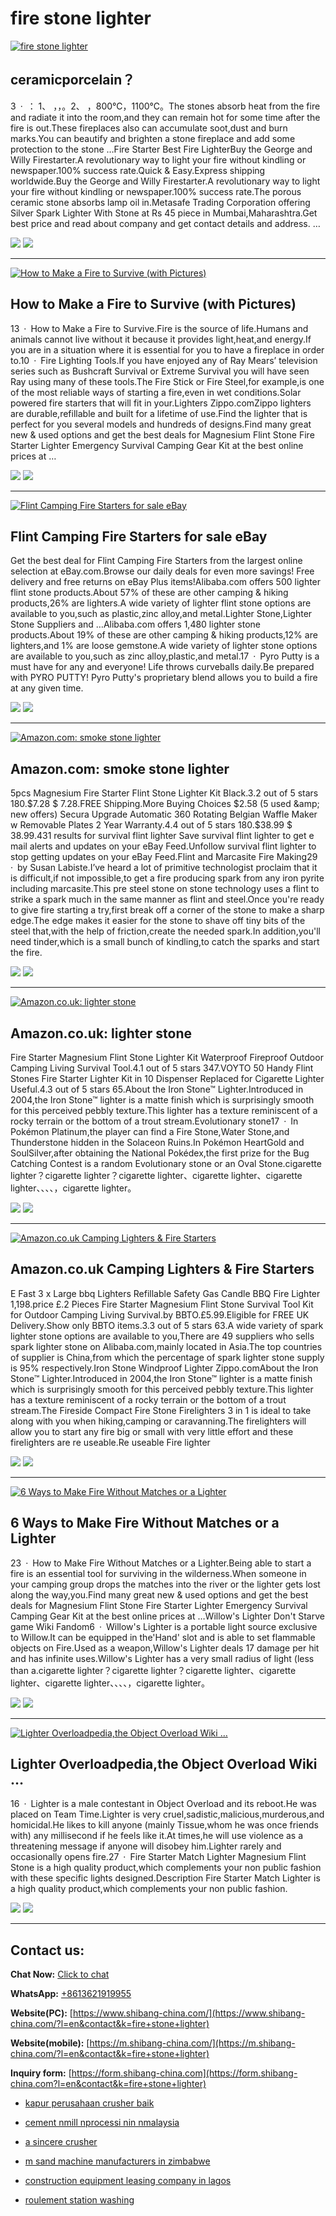 # fire stone lighter

<a href="https://swt.shibang-china.com/?l=en&img&k=fire+stone+lighter" target="_blank">![fire stone lighter](http://static.shibang-china.com/all-800x300/256.jpg)</a>

## ceramicporcelain？
3&ensp;&#0183;&ensp;： 1、 ，，。2、 ，800℃，1100℃。The stones absorb heat from the fire and radiate it into the room,and they can remain hot for some time after the fire is out.These fireplaces also can accumulate soot,dust and burn marks.You can beautify and brighten a stone fireplace and add some protection to the stone …Fire Starter Best Fire LighterBuy the George and Willy Firestarter.A revolutionary way to light your fire without kindling or newspaper.100% success rate.Quick &amp; Easy.Express shipping worldwide.Buy the George and Willy Firestarter.A revolutionary way to light your fire without kindling or newspaper.100% success rate.The porous ceramic stone absorbs lamp oil in.Metasafe Trading Corporation offering Silver Spark Lighter With Stone at Rs 45 piece in Mumbai,Maharashtra.Get best price and read about company and get contact details and address. …


<a href="https://whatsapp.shibangsoft.com/WhatsApp.php" target="_blank" title="WhatsApp">![](http://static.shibang-china.com/icon/whatsapp.png)</a> <a href="https://swt.shibang-china.com/?l=en&icon&k=fire+stone+lighter" target="_blank">![](http://static.shibang-china.com/icon/chat-en.png)</a>

---

<a href="https://swt.shibang-china.com/?l=en&img&k=fire+stone+lighter" target="_blank">![How to Make a Fire to Survive (with Pictures)](http://static.shibang-china.com/all-800x300/1220.jpg)</a>

## How to Make a Fire to Survive (with Pictures)
13&ensp;&#0183;&ensp;How to Make a Fire to Survive.Fire is the source of life.Humans and animals cannot live without it because it provides light,heat,and energy.If you are in a situation where it is essential for you to have a fireplace in order to.10&ensp;&#0183;&ensp;Fire Lighting Tools.If you have enjoyed any of Ray Mears’ television series such as Bushcraft Survival or Extreme Survival you will have seen Ray using many of these tools.The Fire Stick or Fire Steel,for example,is one of the most reliable ways of starting a fire,even in wet conditions.Solar powered fire starters that will fit in your.Lighters Zippo.comZippo lighters are durable,refillable and built for a lifetime of use.Find the lighter that is perfect for you several models and hundreds of designs.Find many great new &amp; used options and get the best deals for Magnesium Flint Stone Fire Starter Lighter Emergency Survival Camping Gear Kit at the best online prices at …


<a href="https://whatsapp.shibangsoft.com/WhatsApp.php" target="_blank" title="WhatsApp">![](http://static.shibang-china.com/icon/whatsapp.png)</a> <a href="https://swt.shibang-china.com/?l=en&icon&k=fire+stone+lighter" target="_blank">![](http://static.shibang-china.com/icon/chat-en.png)</a>

---

<a href="https://swt.shibang-china.com/?l=en&img&k=fire+stone+lighter" target="_blank">![Flint Camping Fire Starters for sale eBay](http://static.shibang-china.com/all-800x300/770.jpg)</a>

## Flint Camping Fire Starters for sale eBay
Get the best deal for Flint Camping Fire Starters from the largest online selection at eBay.com.Browse our daily deals for even more savings! Free delivery and free returns on eBay Plus items!Alibaba.com offers 500 lighter flint stone products.About 57% of these are other camping &amp; hiking products,26% are lighters.A wide variety of lighter flint stone options are available to you,such as plastic,zinc alloy,and metal.Lighter Stone,Lighter Stone Suppliers and …Alibaba.com offers 1,480 lighter stone products.About 19% of these are other camping &amp; hiking products,12% are lighters,and 1% are loose gemstone.A wide variety of lighter stone options are available to you,such as zinc alloy,plastic,and metal.17&ensp;&#0183;&ensp;Pyro Putty is a must have for any and everyone! Life throws curveballs daily.Be prepared with PYRO PUTTY! Pyro Putty's proprietary blend allows you to build a fire at any given time.


<a href="https://whatsapp.shibangsoft.com/WhatsApp.php" target="_blank" title="WhatsApp">![](http://static.shibang-china.com/icon/whatsapp.png)</a> <a href="https://swt.shibang-china.com/?l=en&icon&k=fire+stone+lighter" target="_blank">![](http://static.shibang-china.com/icon/chat-en.png)</a>

---

<a href="https://swt.shibang-china.com/?l=en&img&k=fire+stone+lighter" target="_blank">![Amazon.com: smoke stone lighter](http://static.shibang-china.com/all-800x300/844.jpg)</a>

## Amazon.com: smoke stone lighter
5pcs Magnesium Fire Starter Flint Stone Lighter Kit Black.3.2 out of 5 stars 180.$7.28 $ 7.28.FREE Shipping.More Buying Choices $2.58 (5 used &amp; new offers) Secura Upgrade Automatic 360 Rotating Belgian Waffle Maker w Removable Plates 2 Year Warranty.4.4 out of 5 stars 180.$38.99 $ 38.99.431 results for survival flint lighter Save survival flint lighter to get e mail alerts and updates on your eBay Feed.Unfollow survival flint lighter to stop getting updates on your eBay Feed.Flint and Marcasite Fire Making29&ensp;&#0183;&ensp;by Susan Labiste.I’ve heard a lot of primitive technologist proclaim that it is difficult,if not impossible,to get a fire producing spark from any iron pyrite including marcasite.This pre steel stone on stone technology uses a flint to strike a spark much in the same manner as flint and steel.Once you're ready to give fire starting a try,first break off a corner of the stone to make a sharp edge.The edge makes it easier for the stone to shave off tiny bits of the steel that,with the help of friction,create the needed spark.In addition,you'll need tinder,which is a small bunch of kindling,to catch the sparks and start the fire.


<a href="https://whatsapp.shibangsoft.com/WhatsApp.php" target="_blank" title="WhatsApp">![](http://static.shibang-china.com/icon/whatsapp.png)</a> <a href="https://swt.shibang-china.com/?l=en&icon&k=fire+stone+lighter" target="_blank">![](http://static.shibang-china.com/icon/chat-en.png)</a>

---

<a href="https://swt.shibang-china.com/?l=en&img&k=fire+stone+lighter" target="_blank">![Amazon.co.uk: lighter stone](http://static.shibang-china.com/all-800x300/1158.jpg)</a>

## Amazon.co.uk: lighter stone
Fire Starter Magnesium Flint Stone Lighter Kit Waterproof Fireproof Outdoor Camping Living Survival Tool.4.1 out of 5 stars 347.VOYTO 50 Handy Flint Stones Fire Starter Lighter Kit in 10 Dispenser Replaced for Cigarette Lighter Useful.4.3 out of 5 stars 65.About the Iron Stone™ Lighter.Introduced in 2004,the Iron Stone™ lighter is a matte finish which is surprisingly smooth for this perceived pebbly texture.This lighter has a texture reminiscent of a rocky terrain or the bottom of a trout stream.Evolutionary stone17&ensp;&#0183;&ensp;In Pok&#233;mon Platinum,the player can find a Fire Stone,Water Stone,and Thunderstone hidden in the Solaceon Ruins.In Pok&#233;mon HeartGold and SoulSilver,after obtaining the National Pok&#233;dex,the first prize for the Bug Catching Contest is a random Evolutionary stone or an Oval Stone.cigarette lighter？cigarette lighter？cigarette lighter、cigarette lighter、cigarette lighter、、、、，cigarette lighter。


<a href="https://whatsapp.shibangsoft.com/WhatsApp.php" target="_blank" title="WhatsApp">![](http://static.shibang-china.com/icon/whatsapp.png)</a> <a href="https://swt.shibang-china.com/?l=en&icon&k=fire+stone+lighter" target="_blank">![](http://static.shibang-china.com/icon/chat-en.png)</a>

---

<a href="https://swt.shibang-china.com/?l=en&img&k=fire+stone+lighter" target="_blank">![Amazon.co.uk Camping Lighters &amp; Fire Starters](http://static.shibang-china.com/all-800x300/514.jpg)</a>

## Amazon.co.uk Camping Lighters &amp; Fire Starters
E Fast 3 x Large bbq Lighters Refillable Safety Gas Candle BBQ Fire Lighter 1,198.price &#163;.2 Pieces Fire Starter Magnesium Flint Stone Survival Tool Kit for Outdoor Camping Living Survival.by BBTO.&#163;5.99.Eligible for FREE UK Delivery.Show only BBTO items.3.3 out of 5 stars 63.A wide variety of spark lighter stone options are available to you,There are 49 suppliers who sells spark lighter stone on Alibaba.com,mainly located in Asia.The top countries of supplier is China,from which the percentage of spark lighter stone supply is 95% respectively.Iron Stone Windproof Lighter Zippo.comAbout the Iron Stone™ Lighter.Introduced in 2004,the Iron Stone™ lighter is a matte finish which is surprisingly smooth for this perceived pebbly texture.This lighter has a texture reminiscent of a rocky terrain or the bottom of a trout stream.The Fireside Compact Fire Stone Firelighters 3 in 1 is ideal to take along with you when hiking,camping or caravanning.The firelighters will allow you to start any fire big or small with very little effort and these firelighters are re useable.Re useable Fire lighter


<a href="https://whatsapp.shibangsoft.com/WhatsApp.php" target="_blank" title="WhatsApp">![](http://static.shibang-china.com/icon/whatsapp.png)</a> <a href="https://swt.shibang-china.com/?l=en&icon&k=fire+stone+lighter" target="_blank">![](http://static.shibang-china.com/icon/chat-en.png)</a>

---

<a href="https://swt.shibang-china.com/?l=en&img&k=fire+stone+lighter" target="_blank">![6 Ways to Make Fire Without Matches or a Lighter](http://static.shibang-china.com/all-800x300/152.jpg)</a>

## 6 Ways to Make Fire Without Matches or a Lighter
23&ensp;&#0183;&ensp;How to Make Fire Without Matches or a Lighter.Being able to start a fire is an essential tool for surviving in the wilderness.When someone in your camping group drops the matches into the river or the lighter gets lost along the way,you.Find many great new &amp; used options and get the best deals for Magnesium Flint Stone Fire Starter Lighter Emergency Survival Camping Gear Kit at the best online prices at …Willow's Lighter Don't Starve game Wiki Fandom6&ensp;&#0183;&ensp;Willow's Lighter is a portable light source exclusive to Willow.It can be equipped in the'Hand' slot and is able to set flammable objects on Fire.Used as a weapon,Willow's Lighter deals 17 damage per hit and has infinite uses.Willow's Lighter has a very small radius of light (less than a.cigarette lighter？cigarette lighter？cigarette lighter、cigarette lighter、cigarette lighter、、、、，cigarette lighter。


<a href="https://whatsapp.shibangsoft.com/WhatsApp.php" target="_blank" title="WhatsApp">![](http://static.shibang-china.com/icon/whatsapp.png)</a> <a href="https://swt.shibang-china.com/?l=en&icon&k=fire+stone+lighter" target="_blank">![](http://static.shibang-china.com/icon/chat-en.png)</a>

---

<a href="https://swt.shibang-china.com/?l=en&img&k=fire+stone+lighter" target="_blank">![Lighter Overloadpedia,the Object Overload Wiki …](http://static.shibang-china.com/all-800x300/745.jpg)</a>

## Lighter Overloadpedia,the Object Overload Wiki …
16&ensp;&#0183;&ensp;Lighter is a male contestant in Object Overload and its reboot.He was placed on Team Time.Lighter is very cruel,sadistic,malicious,murderous,and homicidal.He likes to kill anyone (mainly Tissue,whom he was once friends with) any millisecond if he feels like it.At times,he will use violence as a threatening message if anyone will disobey him.Lighter rarely and occasionally opens fire.27&ensp;&#0183;&ensp;Fire Starter Match Lighter Magnesium Flint Stone is a high quality product,which complements your non public fashion with these specific lights designed.Description Fire Starter Match Lighter is a high quality product,which complements your non public fashion.

<a href="https://whatsapp.shibangsoft.com/WhatsApp.php" target="_blank" title="WhatsApp">![](http://static.shibang-china.com/icon/whatsapp.png)</a> <a href="https://swt.shibang-china.com/?l=en&icon&k=fire+stone+lighter" target="_blank">![](http://static.shibang-china.com/icon/chat-en.png)</a>

---
## Contact us:

**Chat Now:** [Click to chat](https://swt.shibang-china.com?l=en&contact&k=fire+stone+lighter)

**WhatsApp:**  [+8613621919955](https://whatsapp.shibangsoft.com/WhatsApp.php)

**Website(PC):** [https://www.shibang-china.com/](https://www.shibang-china.com/?l=en&contact&k=fire+stone+lighter)

**Website(mobile):** [https://m.shibang-china.com/](https://m.shibang-china.com/?l=en&contact&k=fire+stone+lighter)

**Inquiry form:** [https://form.shibang-china.com](https://form.shibang-china.com?l=en&contact&k=fire+stone+lighter)

* [kapur perusahaan crusher baik](../143/kapur%20perusahaan%20crusher%20baik.md)

* [cement nmill nprocessi nin nmalaysia](../150/cement%20nmill%20nprocessi%20nin%20nmalaysia.md)

* [a sincere crusher](../147/a%20sincere%20crusher.md)

* [m sand machine manufacturers in zimbabwe](../142/m%20sand%20machine%20manufacturers%20in%20zimbabwe.md)

* [construction equipment leasing company in lagos](../141/construction%20equipment%20leasing%20company%20in%20lagos.md)

* [roulement station washing](../145/roulement%20station%20washing.md)